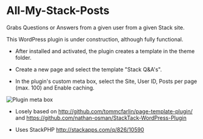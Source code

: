 All-My-Stack-Posts
==================

Grabs Questions or Answers from a given user from a given Stack site.

This WordPress plugin is under construction, although fully functional.

- After installed and activated, the plugin creates a template in the theme folder.

- Create a new page and select the template "Stack Q&A's".

- In the plugin's custom meta box, select the Site, User ID, Posts per page (max. 100) and Enable caching.

![Plugin meta box](https://raw.github.com/brasofilo/All-My-Stack-Posts/master/includes/screenshot.png)

* Losely based on http://github.com/tommcfarlin/page-template-plugin/ and https://github.com/nathan-osman/StackTack-WordPress-Plugin

* Uses StackPHP http://stackapps.com/q/826/10590

